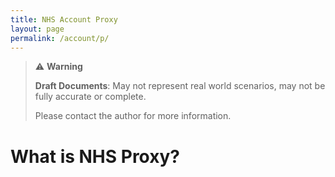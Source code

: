 ```yaml
---
title: NHS Account Proxy
layout: page
permalink: /account/p/
---
```



> ⚠️ **Warning**
>  
> **Draft Documents**: May not represent real world scenarios, may not be fully accurate or complete.
>
> Please contact the author for more information.

# What is NHS Proxy?


